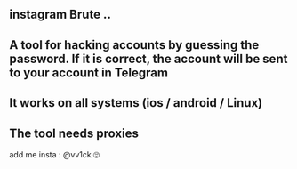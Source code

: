 instagram Brute ..
-
A tool for hacking accounts by guessing the password. If it is correct, the account will be sent to your account in Telegram
-
It works on all systems (ios / android / Linux)
-
The tool needs proxies
-
add me insta : @vv1ck 🙄
